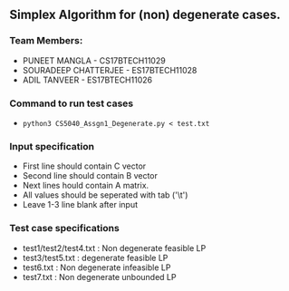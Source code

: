 ## Simplex Algorithm for (non) degenerate cases.

### Team Members:
-	PUNEET MANGLA - CS17BTECH11029
-	SOURADEEP CHATTERJEE - ES17BTECH11028
-	ADIL TANVEER - ES17BTECH11026

### Command to run test cases
- ```python3 CS5040_Assgn1_Degenerate.py < test.txt ```

### Input specification
-	First line should contain C vector
-	Second line should contain B vector
-	Next lines hould contain A matrix.
-	All values should be seperated with tab ('\t')
-	Leave 1-3 line blank after input

### Test case specifications
-	test1/test2/test4.txt : Non degenerate feasible LP
-	test3/test5.txt : degenerate feasible LP
- 	test6.txt : Non degenerate infeasible LP
-	test7.txt : Non degenerate unbounded LP